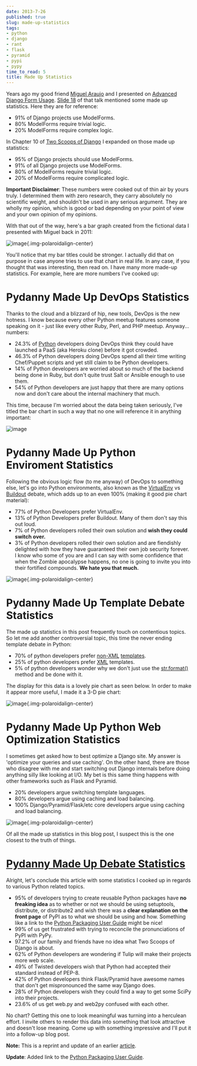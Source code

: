 ```yaml
---
date: 2013-7-26
published: true
slug: made-up-statistics
tags:
- python
- django
- rant
- flask
- pyramid
- pypi
- pypy
time_to_read: 5
title: Made Up Statistics
---
```


Years ago my good friend [Miguel Araujo](https://twitter.com/maraujop)
and I presented on [Advanced Django Form
Usage](http://speakerdeck.com/u/pydanny/p/advanced-django-forms-usage).
[Slide
18](http://www.slideshare.net/pydanny/advanced-django-forms-usage/52) of
that talk mentioned some made up statistics. Here they are for
reference:

-   91% of Django projects use ModelForms.
-   80% ModelForms require trivial logic.
-   20% ModelForms require complex logic.

In Chapter 10 of [Two Scoops of Django](https://roygreenfeld.com/products/two-scoops-of-django-1-5/) I
expanded on those made up statistics:

-   95% of Django projects should use ModelForms.
-   91% of all Django projects use ModelForms.
-   80% of ModelForms require trivial logic.
-   20% of ModelForms require complicated logic.

**Important Disclaimer**: These numbers were cooked out of thin air by
yours truly. I determined them with zero research, they carry absolutely
no scientific weight, and shouldn't be used in any serious argument.
They are wholly my opinion, which is good or bad depending on your point
of view and your own opinion of my opinions.

With that out of the way, here's a bar graph created from the fictional
data I presented with Miguel back in 2011:

![image](images/made-up-statistics.png){.img-polaroidalign-center}

You'll notice that my bar titles could be stronger. I actually did that
on purpose in case anyone tries to use that chart in real life. In any
case, if you thought that was interesting, then read on. I have many
more made-up statistics. For example, here are more numbers I've cooked
up:

Pydanny Made Up DevOps Statistics
=================================

Thanks to the cloud and a blizzard of hip, new tools, DevOps is the new
hotness. I know because every other Python meetup features someone
speaking on it - just like every other Ruby, Perl, and PHP meetup.
Anyway... numbers:

-   24.3% of [Python](https://python.org/) developers doing DevOps think
    they could have launched a PaaS (aka Heroku clone) before it got
    crowded.
-   46.3% of Python developers doing DevOps spend all their time writing
    Chef/Puppet scripts and yet still claim to be Python developers.
-   14% of Python developers are worried about so much of the backend
    being done in Ruby, but don't quite trust Salt or Ansible enough to
    use them.
-   54% of Python developers are just happy that there are many options
    now and don't care about the internal machinery that much.

This time, because I'm worried about the data being taken seriously,
I've titled the bar chart in such a way that no one will reference it
in anything important:

![image](images/devops.png)

Pydanny Made Up Python Enviroment Statistics
============================================

Following the obvious logic flow (to me anyway) of DevOps to something
else, let's go into Python environments, also known as the
[VirtualEnv](http://pypi.python.org/pypi/virtualenv) vs
[Buildout](http://pypi.python.org/pypi/zc.buildout) debate, which adds
up to an even 100% (making it good pie chart material):

-   77% of Python Developers prefer VirtualEnv.
-   13% of Python Developers prefer Buildout. Many of them don't say
    this out loud.
-   7% of Python developers rolled their own solution and **wish they
    could switch over.**
-   3% of Python developers rolled their own solution and are fiendishly
    delighted with how they have guaranteed their own job security
    forever. I know who some of you are and I can say with some
    confidence that when the Zombie apocalypse happens, no one is going
    to invite you into their fortified compounds. **We hate you that
    much.**

![image](images/environment.png){.img-polaroidalign-center}

Pydanny Made Up Template Debate Statistics
==========================================

The made up statistics in this post frequently touch on contentious
topics. So let me add another controversial topic, this time the never
ending template debate in Python:

-   70% of python developers prefer
    [non-XML](https://docs.djangoproject.com/en/1.5/ref/templates/)
    [templates](http://jinja.pocoo.org/docs/).
-   25% of python developers prefer [XML](http://www.makotemplates.org/)
    templates.
-   5% of python developers wonder why we don't just use the
    [str.format()](http://docs.python.org/library/string.html#formatstrings)
    method and be done with it.

The display for this data is a lovely pie chart as seen below. In order
to make it appear more useful, I made it a 3-D pie chart:

![image](images/templates.png){.img-polaroidalign-center}

Pydanny Made Up Python Web Optimization Statistics
==================================================

I sometimes get asked how to best optimize a Django site. My answer is
'optimize your queries and use caching'. On the other hand, there are
those who disagree with me and start switching out Django internals
before doing anything silly like looking at I/O. My bet is this same
thing happens with other frameworks such as Flask and Pyramid.

-   20% developers argue switching template languages.
-   80% developers argue using caching and load balancing.
-   100% Django/Pyramid/Flask/etc core developers argue using caching
    and load balancing.

![image](images/optimization.png){.img-polaroidalign-center}

Of all the made up statistics in this blog post, I suspect this is the
one closest to the truth of things.

<span id="debate-statistics"></span>
[Pydanny Made Up Debate Statistics](#debate-statistics)
=======================================================

Alright, let's conclude this article with some statistics I cooked up
in regards to various Python related topics.

-   95% of developers trying to create reusable Python packages have
    **no freaking idea** as to whether or not we should be using
    setuptools, distribute, or distribute2 and wish there was a **clear
    explanation on the front page** of PyPI as to what we should be
    using and how. Something like a link to the [Python Packaging User
    Guide](https://python-packaging-user-guide.readthedocs.org/en/latest/index.html)
    might be nice!
-   99% of us get frustrated with trying to reconcile the pronunciations
    of PyPI with PyPy.
-   97.2% of our family and friends have no idea what Two Scoops of
    Django is about.
-   62% of Python developers are wondering if Tulip will make their
    projects more web scale.
-   49% of Twisted developers wish that Python had accepted their
    standard instead of PEP-8.
-   42% of Python developers think Flask/Pyramid have awesome names that
    don't get mispronounced the same way Django does.
-   28% of Python developers wish they could find a way to get some
    SciPy into their projects.
-   23.6% of us get web.py and web2py confused with each other.

No chart? Getting this one to look meaningful was turning into a
herculean effort. I invite others to render this data into something
that look attractive and doesn't lose meaning. Come up with something
impressive and I'll put it into a follow-up blog post.

**Note:** This is a reprint and update of an earlier
[article](https://pydanny.blogspot.com/2011/12/made-up-statistics.html).

**Update**: Added link to the [Python Packaging User
Guide](https://python-packaging-user-guide.readthedocs.org/en/latest/index.html).
